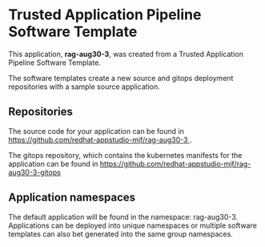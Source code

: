 # Trusted Application Pipeline Software Template

This application, **rag-aug30-3**, was created from a Trusted Application Pipeline Software Template.

The software templates create a new source and gitops deployment repositories with a sample source application. 

## Repositories

The source code for your application can be found in [https://github.com/redhat-appstudio-mjf/rag-aug30-3 ](https://github.com/redhat-appstudio-mjf/rag-aug30-3 ).
 
The gitops repository, which contains the kubernetes manifests for the application can be found in 
[https://github.com/redhat-appstudio-mjf/rag-aug30-3-gitops ](https://github.com/redhat-appstudio-mjf/rag-aug30-3-gitops ) 

## Application namespaces 

The default application will be found in the namespace: rag-aug30-3. Applications can be deployed into unique namespaces or multiple software templates can also bet generated into the same group namespaces.  